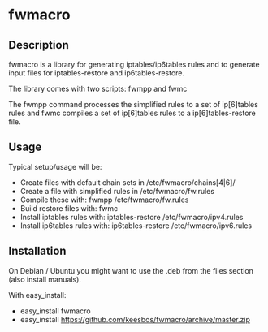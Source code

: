 # fwmacro


## Description

fwmacro is a library for generating iptables/ip6tables rules and to generate input files for iptables-restore and ip6tables-restore.

The library comes with two scripts: fwmpp and fwmc

The fwmpp command processes the simplified rules to a set of ip[6]tables rules and fwmc compiles a set of ip[6]tables rules to a ip[6]tables-restore file.


## Usage

Typical setup/usage will be:

 * Create files with default chain sets in /etc/fwmacro/chains[4|6]/
 * Create a file with simplified rules in /etc/fwmacro/fw.rules
 * Compile these with: fwmpp /etc/fwmacro/fw.rules
 * Build restore files with: fwmc
 * Install iptables rules with: iptables-restore /etc/fwmacro/ipv4.rules
 * Install ip6tables rules with: ip6tables-restore /etc/fwmacro/ipv6.rules


## Installation

On Debian / Ubuntu you might want to use the .deb from the files section (also install manuals).

With easy_install:
 * easy_install fwmacro
 * easy_install https://github.com/keesbos/fwmacro/archive/master.zip
